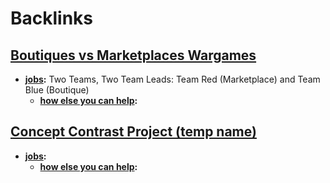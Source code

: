 
# Backlinks
## [Boutiques vs Marketplaces Wargames](<Boutiques vs Marketplaces Wargames.md>)
- **[jobs](<jobs.md>):** Two Teams, Two Team Leads: Team Red (Marketplace) and Team Blue (Boutique)
    - **[how else you can help](<how else you can help.md>):**

## [Concept Contrast Project (temp name)](<Concept Contrast Project (temp name).md>)
- **[jobs](<jobs.md>):**
    - **[how else you can help](<how else you can help.md>):**

